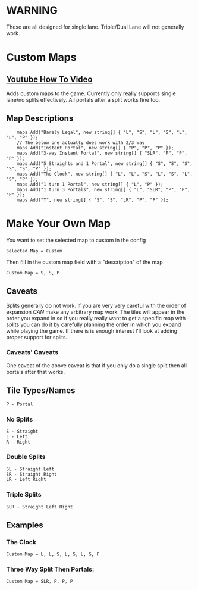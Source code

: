# WARNING

These are all designed for single lane. Triple/Dual Lane will not generally work.

# Custom Maps

## [Youtube How To Video](https://www.youtube.com/watch?v=BtKTXujwAjA)

Adds custom maps to the game. Currently only really supports single lane/no splits effectively. 
All portals after a split works fine too.

## Map Descriptions
```
    maps.Add("Barely Legal", new string[] { "L", "S", "L", "S", "L", "L", "P" });
    // The below one actually does work with 2/3 way
    maps.Add("Instant Portal", new string[] { "P", "P", "P" });
    maps.Add("3-way Instant Portal", new string[] { "SLR", "P", "P", "P" });
    maps.Add("5 Straights and 1 Portal", new string[] { "S", "S", "S", "S", "S", "P" });
    maps.Add("The Clock", new string[] { "L", "L", "S", "L", "S", "L", "S", "P" });
    maps.Add("1 turn 1 Portal", new string[] { "L", "P" });
    maps.Add("1 turn 3 Portals", new string[] { "L", "SLR", "P", "P", "P" });
    maps.Add("T", new string[] { "S", "S", "LR", "P", "P" });
```

# Make Your Own Map

You want to set the selected map to custom in the config
```
Selected Map = Custom
```
Then fill in the custom map field with a "description" of the map
```
Custom Map = S, S, P
```

## Caveats

Splits generally do not work. If you are very very careful with the order of expansion *CAN* make
any arbitrary map work. The tiles will appear in the order you expand in so if you really really
want to get a specific map with splits you can do it by carefully planning the order in which
you expand while playing the game.
If there is is enough interest I'll look at adding proper support for splits.

### Caveats' Caveats

One caveat of the above caveat is that if you only do a single split then all portals after that works.

## Tile Types/Names
```
P - Portal
```
### No Splits
```
S - Straight
L - Left
R - Right
```
### Double Splits
```
SL - Straight Left
SR - Straight Right
LR - Left Right
```
### Triple Splits
```
SLR - Straight Left Right
```

## Examples

### The Clock
```
Custom Map = L, L, S, L, S, L, S, P
```

### Three Way Split Then Portals:
```
Custom Map = SLR, P, P, P
```




